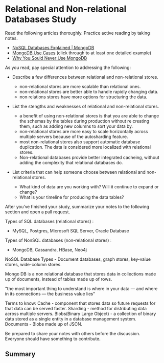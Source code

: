 # Relational and Non-relational Databases Study

Read the following articles thoroughly. Practice active reading by taking notes.

-   [NoSQL Databases Explained | MongoDB](https://www.mongodb.com/nosql-explained)
-   [MongoDB Use Cases](http://docs.mongodb.org/ecosystem/use-cases/) (click
    through to at least one detailed example)
-   [Why You Sould Never Use MongoDB](http://www.sarahmei.com/blog/2013/11/11/why-you-should-never-use-mongodb/)

As you read, pay special attention to addressing the following:

-   Describe a few differences between relational and non-relational stores.

     - non-relational stores are more scalable than relational ones.
     - non-relational stores are better able to handle rapidly changing data.
     - non relations stores have more options for structuring the data.

-   List the stengths and weaknesses of relational and non-relational stores.
     -  a benefit of using non-relational stores is that you are able to change the schemas by
          the tables during production without re creating them, such as adding new columns to
          sort your data by.
     -  non-relational stores are more easy to scale horizontally across multiple servers
           because of the autosharding feature.
     - most non-relational stores also support automatic database duplication. The data is
          considered more localized with relational stores.
     - Non-relational databases provide better integrated cacheing, without adding the
          complexity that relational databases do.

-   List criteria that can help someone choose between relational and
    non-relational stores.
    - What kind of data are you working with? Will it continue to expand or change?
    - What is your timeline for producing the data tables?

After you've finished your study, summarize your notes to the following section
and open a pull request.

Types of SQL databases (relational stores) :
  - MySQL, Postgres, Microsoft SQL Server, Oracle Database

Types of NonSQL databases (non-relational stores) :
  - MongoDB, Cassandra, HBase, Neo4j

NoSQL Database Types - Document databases, graph stores, key-value stores, wide-column stores.

Mongo DB is a non relational database that stores data in collections made up of documents,
instead of tables made up of rows.

"the most important thing to understand is where in your data —
and where in its connections — the business value lies"

Terms to know:
Cache - component that stores data so future requests for that data can be served faster.
Sharding - method for distributing data across multiple servers.
Blobs(Binary Large Object) - a collection of binary data stored as a single entity in a database management system.
Documents - Blobs made up of JSON.


Be prepared to share your notes with others before the discussion. Everyone
should have something to contribute.

## Summary

<!-- your notes here -->
